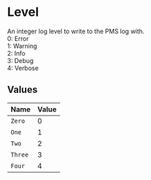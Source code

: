 # Level

An integer log level to write to the PMS log with.  
0: Error  
1: Warning  
2: Info  
3: Debug  
4: Verbose



## Values

| Name    | Value   |
| ------- | ------- |
| `Zero`  | 0       |
| `One`   | 1       |
| `Two`   | 2       |
| `Three` | 3       |
| `Four`  | 4       |